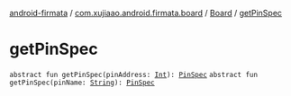[android-firmata](../../index.md) / [com.xujiaao.android.firmata.board](../index.md) / [Board](index.md) / [getPinSpec](./get-pin-spec.md)

# getPinSpec

`abstract fun getPinSpec(pinAddress: `[`Int`](https://kotlinlang.org/api/latest/jvm/stdlib/kotlin/-int/index.html)`): `[`PinSpec`](-pin-spec/index.md)
`abstract fun getPinSpec(pinName: `[`String`](https://kotlinlang.org/api/latest/jvm/stdlib/kotlin/-string/index.html)`): `[`PinSpec`](-pin-spec/index.md)